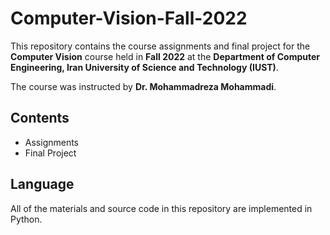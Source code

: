 # Computer-Vision-Fall-2022

This repository contains the course assignments and final project for the **Computer Vision** course held in **Fall 2022** at the **Department of Computer Engineering, Iran University of Science and Technology (IUST)**.

The course was instructed by **Dr. Mohammadreza Mohammadi**.

## Contents
- Assignments
- Final Project

## Language
All of the materials and source code in this repository are implemented in Python.
